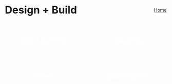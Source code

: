 <div style="display: flex; justify-content: space-between; align-items: center; margin-bottom: 2rem; flex-wrap: wrap;">
  <h1 style="margin: 0; font-size: 2rem;">Design + Build</h1>
  <a href="/" class="home-button">Home</a>
</div>


<style>
.button-grid {
  display: grid;
  grid-template-columns: repeat(2, 1fr);
  gap: 1.5rem;
  margin-top: 2rem;
}

.button-grid a {
  display: flex;
  align-items: center;
  justify-content: center;
  background-color: var(--mmred); /* Base red */
  color: white;
  font-weight: bold;
  text-decoration: none;
  padding: 2rem;
  border-radius: 12px;
  font-size: 1.3rem;
  transition: background-color 0.3s, color 0.3s;
}

.button-grid a:hover {
  background-color: var(red-hover); /* Darker red on hover */
  color: var(--mmgold); /* Golden yellow */
}

</style>

<div class="button-grid">
  <a href="cad"">CAD Learning</a>
  <a href="reading">Reading</a>
  <a href="videos">Videos</a>
  <a href="mini">Mini Projects</a>
  

</div>
